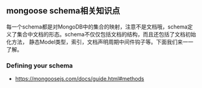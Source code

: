 ## mongoose schema相关知识点
每一个schema都是对MongoDB中的集合的映射，注意不是文档哦，schema定义了集合中文档的形态。schema不仅仅包括文档的结构，而且还包括了文档初始化方法，
静态Model类型，索引，文档声明周期中间件钩子等。下面我们来一一了解。

### Defining your schema
* https://mongoosejs.com/docs/guide.html#methods
